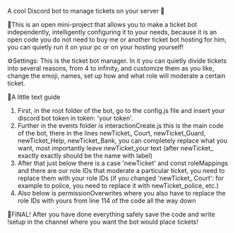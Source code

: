 A cool Discord bot to manage tickets on your server 🎫

💬This is an open mini-project that allows you to make a ticket bot independently, intelligently configuring it to your needs, because it is an open code you do not need to buy me or another ticket bot hosting for him, you can quietly run it on your pc or on your hosting yourself!

⚙️Settings: This is the ticket bot manager.
In it you can quietly divide tickets into several reasons, from 4 to infinity, and customize them as you like, change the emoji, names, set up how and what role will moderate a certain ticket.

📖A little text guide 

1. First, in the root folder of the bot, go to the config.js file and insert your discord bot token in token: 'your token'.
2. Further in the events folder is interactionCreate.js this is the main code of the bot, there in the lines newTicket_ Court, newTicket_Guard, newTicket_Help, newTicket_Bank, you can completely replace what you want, most importantly leave newTicket_your text (after newTicket_ exactly exactly should be the name with label)
3. After that just below there is a case 'newTicket' and const roleMappings and there are our role IDs that moderate a particular ticket, you need to replace them with your role IDs (if you changed 'newTicket_ Court': for example to police, you need to replace it with newTicket_police, etc.)
4. Also below is permissionOverwrites where you also have to replace the role IDs with yours from line 114 of the code all the way down

🏁FINAL!
After you have done everything safely save the code and write !setup in the channel where you want the bot would place tickets!
